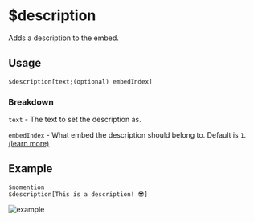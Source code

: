 # $description
Adds a description to the embed.

## Usage
```
$description[text;(optional) embedIndex]
```

### Breakdown
`text` - The text to set the description as.

`embedIndex` - What embed the description should belong to. Default is `1`. [(learn more)](https://nilpointer-software.github.io/bdfd-wiki/guides/embedIndexes.html)

## Example
```
$nomention
$description[This is a description! 😎]
```

![example](https://user-images.githubusercontent.com/69215413/122991868-84f0b780-d373-11eb-917d-1c049049d20d.png)
